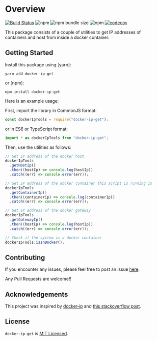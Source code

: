 # Overview

[![Build Status](https://travis-ci.com/ukalwa/docker-ip-get.svg?branch=master)](https://travis-ci.com/ukalwa/docker-ip-get)
![npm](https://img.shields.io/npm/v/docker-ip-get)
![npm bundle size](https://img.shields.io/bundlephobia/minzip/docker-ip-get)
![npm](https://img.shields.io/npm/dm/docker-ip-get)
[![codecov](https://codecov.io/gh/ukalwa/docker-ip-get/branch/master/graph/badge.svg)](https://codecov.io/gh/ukalwa/docker-ip-get)

This package consists of a couple of utilities to get IP addresses of containers and host from inside a docker container.

## Getting Started

Install this package using [yarn]:

```
yarn add docker-ip-get
```

or [npm]:

```
npm install docker-ip-get
```

Here is an example usage:

First, import the library in CommonJS format:

```js
const dockerIpTools = require("docker-ip-get");
```

or in ES6 or TypeScript format:

```ts
import * as dockerIpTools from "docker-ip-get";
```

Then, use the utilities as follows:

```js
// Get IP address of the docker host
dockerIpTools
  .getHostIp()
  .then((hostIp) => console.log(hostIp))
  .catch((err) => console.error(err));

// Get IP address of the docker container this script is running in
dockerIpTools
  .getContainerIp()
  .then((containerIp) => console.log(containerIp))
  .catch((err) => console.error(err));

// Get IP address of the docker gateway
dockerIpTools
  .getGatewayIp()
  .then((hostIp) => console.log(hostIp))
  .catch((err) => console.error(err));

// Check if the system is a docker container
dockerIpTools.isInDocker();
```

## Contributing

If you encounter any issues, please feel free to post an issue [here](https://github.com/ukalwa/docker-ip-get/issues).

Any Pull Requests are welcome!!

## Acknowledgements

This project was inspired by [docker-ip](https://www.npmjs.com/package/docker-ip) and [this stackoverflow post](https://stackoverflow.com/a/45002996).

## License

`docker-ip-get` is [MIT Licensed](https://github.com/ukalwa/docker-ip-get/blob/master/LICENSE).
